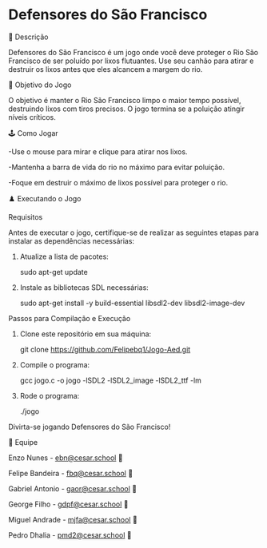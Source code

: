 # Defensores do São Francisco
📄 Descrição

Defensores do São Francisco é um jogo onde você deve proteger o Rio São Francisco de ser poluído por lixos flutuantes. Use seu canhão para atirar e destruir os lixos antes que eles alcancem a margem do rio.

🎯 Objetivo do Jogo

O objetivo é manter o Rio São Francisco limpo o maior tempo possível, destruindo lixos com tiros precisos. O jogo termina se a poluição atingir níveis críticos.

🕹️ Como Jogar

-Use o mouse para mirar e clique para atirar nos lixos.

-Mantenha a barra de vida do rio no máximo para evitar poluição.

-Foque em destruir o máximo de lixos possível para proteger o rio.

♟️ Executando o Jogo

Requisitos

Antes de executar o jogo, certifique-se de realizar as seguintes etapas para instalar as dependências necessárias:

1. Atualize a lista de pacotes:

      sudo apt-get update

2. Instale as bibliotecas SDL necessárias:

     sudo apt-get install -y build-essential libsdl2-dev libsdl2-image-dev


Passos para Compilação e Execução

1. Clone este repositório em sua máquina:

     git clone https://github.com/Felipebq1/Jogo-Aed.git

2. Compile o programa:

     gcc jogo.c -o jogo -lSDL2 -lSDL2_image -lSDL2_ttf -lm 

3. Rode o programa:

     ./jogo

Divirta-se jogando Defensores do São Francisco!

👤 Equipe

Enzo Nunes - ebn@cesar.school 📩

Felipe Bandeira - fbq@cesar.school 📩

Gabriel Antonio - gaor@cesar.school 📩

George Filho - gdpf@cesar.school 📩

Miguel Andrade - mjfa@cesar.school 📩

Pedro Dhalia - pmd2@cesar.school 📩
